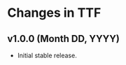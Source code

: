 Changes in TTF
==============

v1.0.0 (Month DD, YYYY)
-----------------------

- Initial stable release.
